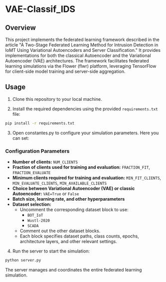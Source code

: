 # VAE-Classif_IDS
## Overview 
This project implements the federated learning framework described in the article "A Two-Stage Federated Learning Method for Intrusion Detection in IoMT Using Variational Autoencoders and Server Classification." It provides implementations for both the classical Autoencoder and the Variational Autoencoder (VAE) architectures. The framework facilitates federated learning simulations via the Flower (flwr) platform, leveraging TensorFlow for client-side model training and server-side aggregation.

## Usage
1. Clone this repository to your local machine.

2. Install the required dependencies using the provided `requirements.txt` file:

```bash
pip install -r requirements.txt

```


3. Open constantes.py to configure your simulation parameters. Here you can set:

### Configuration Parameters

- **Number of clients:** `NUM_CLIENTS`
- **Fraction of clients used for training and evaluation:** `FRACTION_FIT`, `FRACTION_EVALUATE`
- **Minimum clients required for training and evaluation:** `MIN_FIT_CLIENTS`, `MIN_EVALUATE_CLIENTS`, `MIN_AVAILABLE_CLIENTS`
- **Choice between Variational Autoencoder (VAE) or classic Autoencoder:** `VAE=True` or `False`
- **Batch size, learning rate, and other hyperparameters**
- **Dataset selection:**
  - Uncomment the corresponding dataset block to use:
    - `BOT_IoT`
    - `Wustl-2020`
    - `SCADA`
  - Comment out the other dataset blocks.
  - Each block specifies dataset paths, class counts, epochs, architecture layers, and other relevant settings.

4. Run the server to start the simulation:

```bash
python server.py
```
The server manages and coordinates the entire federated learning simulation.






